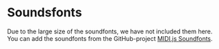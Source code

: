 # Soundsfonts

Due to the large size of the soundfonts, we have not included them here. You can add the soundfonts from the GitHub-project
[MIDI.js Soundfonts](https://github.com/gleitz/midi-js-soundfonts).
